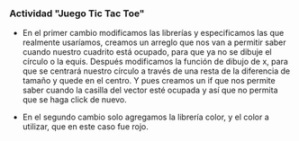 ### Actividad "Juego Tic Tac Toe"

- En el primer cambio modificamos las librerías y especificamos las que realmente usaríamos, creamos un arreglo que nos van a permitir saber cuando nuestro cuadrito está ocupado, para que ya no se dibuje el círculo o la equis. Después modificamos la función de dibujo de x, para que se centrará nuestro círculo
a través de una resta de la diferencia de tamaño y quede en el centro. Y pues creamos un if que nos permite saber cuando la casilla del vector esté ocupada y así que no permita que se haga click de nuevo. 

- En el segundo cambio solo agregamos la librería color, y el color a utilizar, que en este caso fue 
rojo.
